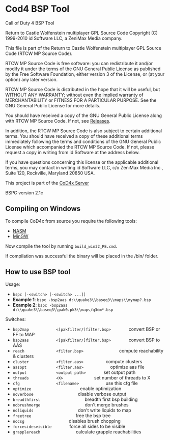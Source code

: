 # Cod4 BSP Tool
Call of Duty 4 BSP Tool

Return to Castle Wolfenstein multiplayer GPL Source Code
Copyright (C) 1999-2010 id Software LLC, a ZeniMax Media company. 

This file is part of the Return to Castle Wolfenstein multiplayer GPL Source Code (RTCW MP Source Code).  

RTCW MP Source Code is free software: you can redistribute it and/or modify
it under the terms of the GNU General Public License as published by
the Free Software Foundation, either version 3 of the License, or
(at your option) any later version.

RTCW MP Source Code is distributed in the hope that it will be useful,
but WITHOUT ANY WARRANTY; without even the implied warranty of
MERCHANTABILITY or FITNESS FOR A PARTICULAR PURPOSE.  See the
GNU General Public License for more details.

You should have received a copy of the GNU General Public License
along with RTCW MP Source Code.  If not, see [Releases](http://www.gnu.org/licenses/).

In addition, the RTCW MP Source Code is also subject to certain additional terms. You should have received a copy of these additional terms immediately following the terms and conditions of the GNU General Public License which accompanied the RTCW MP Source Code.  If not, please request a copy in writing from id Software at the address below.

If you have questions concerning this license or the applicable additional terms, you may contact in writing id Software LLC, c/o ZeniMax Media Inc., Suite 120, Rockville, Maryland 20850 USA. 

This project is part of the [CoD4x Server](https://github.com/callofduty4x/CoD4x_Server)

BSPC version 2.1c

## Compiling on Windows

To compile CoD4x from source you require the following tools:

- [NASM](http://www.nasm.us/pub/nasm/releasebuilds/?C=M;O=D)
- [MinGW](http://www.mingw.org/)

Now compile the tool by running `build_win32_PE.cmd`.

If compilation was successful the binary will be placed in the /bin/ folder. 

## How to use BSP tool

Usage:
- `bspc [-<switch> [-<switch> ...]]`
- **Example 1**: `bspc -bsp2aas d:\\quake3\\baseq3\\maps\\mymap?.bsp`  
- **Example 2**: `bspc -bsp2aas d:\\quake3\\baseq3\\pak0.pk3\\maps/q3dm*.bsp`

Switches: 
- `bsp2map            <[pakfilter/]filter.bsp>`&emsp;&emsp;&emsp;&emsp;convert BSP or FF to MAP
- `bsp2aas            <[pakfilter/]filter.bsp>`&emsp;&emsp;&emsp;&emsp;convert BSP to AAS
- `reach              <filter.bsp>`&emsp;&emsp;&emsp;&emsp;&emsp;&emsp;&emsp;&emsp;compute reachability & clusters
- `cluster            <filter.aas>`&emsp;&emsp;&emsp;&emsp;&emsp;compute clusters
- `aasopt             <filter.aas>`&emsp;&emsp;&emsp;&emsp;&emsp;&emsp;optimize aas file
- `output             <output path>`&emsp;&emsp;&emsp;&emsp;set output path
- `threads            <X>`&emsp;&emsp;&emsp;&emsp;&emsp;&emsp;&emsp;set number of threads to X
- `cfg                <filename>`&emsp;&emsp;&emsp;&emsp;&emsp;&emsp;use this cfg file
- `optimize`&emsp;&emsp;&emsp;&emsp;&emsp;&emsp;&emsp;&emsp;&emsp;&emsp;&emsp;enable optimization
- `noverbose`&emsp;&emsp;&emsp;&emsp;&emsp;&emsp;&emsp;&emsp;&emsp;&emsp;disable verbose output
- `breadthfirst`&emsp;&emsp;&emsp;&emsp;&emsp;&emsp;&emsp;&emsp;&emsp;&emsp;breadth first bsp building
- `nobrushmerge`&emsp;&emsp;&emsp;&emsp;&emsp;&emsp;&emsp;&emsp;&emsp;&emsp;don't merge brushes
- `noliquids`&emsp;&emsp;&emsp;&emsp;&emsp;&emsp;&emsp;&emsp;&emsp;&emsp;don't write liquids to map
- `freetree`&emsp;&emsp;&emsp;&emsp;&emsp;&emsp;&emsp;&emsp;&emsp;&emsp;free the bsp tree
- `nocsg`&emsp;&emsp;&emsp;&emsp;&emsp;&emsp;&emsp;&emsp;&emsp;&emsp;disables brush chopping
- `forcesidesvisible`&emsp;&emsp;&emsp;&emsp;force all sides to be visible
- `grapplereach`&emsp;&emsp;&emsp;&emsp;&emsp;&emsp;&emsp;&emsp;calculate grapple reachabilities
